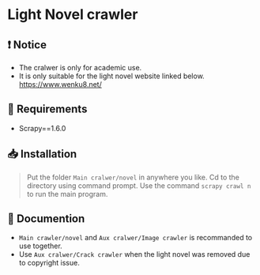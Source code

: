 # Light Novel crawler

## ❗ Notice
- The cralwer is only for academic use.
- It is only suitable for the light novel website linked below.
https://www.wenku8.net/

## 🔧 Requirements
- Scrapy==1.6.0

## 📥 Installation
> Put the folder `Main cralwer/novel` in anywhere you like.
> Cd to the directory using command prompt.
> Use the command `scrapy crawl n` to run the main program.

## 📜 Documention
- `Main crawler/novel` and `Aux cralwer/Image crawler` is recommanded to use together.
- Use `Aux cralwer/Crack crawler` when the light novel was removed due to copyright issue.
